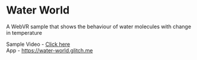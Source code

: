 # Water World
A WebVR sample that shows the behaviour of water molecules with change in temperature

Sample Video - [Click here](https://drive.google.com/file/d/1hSxmtMPuQZUWFsMVewnIvo_-xO9kdBSB/view)  
App - https://water-world.glitch.me
